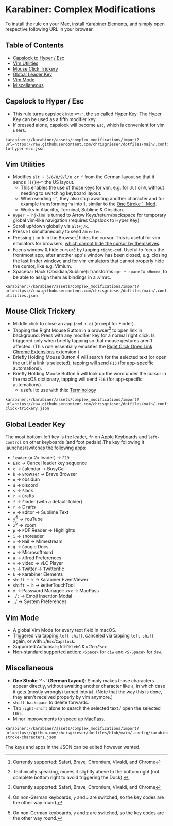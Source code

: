# Karabiner: Complex Modifications

To install the rule on your Mac, install [Karabiner Elements](https://karabiner-elements.pqrs.org/), and simply open respective following URL in your browser.

## Table of Contents
<!-- MarkdownTOC -->

- [Capslock to Hyper / Esc](#capslock-to-hyper--esc)
- [Vim Utilities](#vim-utilities)
- [Mouse Click Trickery](#mouse-click-trickery)
- [Global Leader Key](#global-leader-key)
- [Vim Mode](#vim-mode)
- [Miscellaneous](#miscellaneous)

<!-- /MarkdownTOC -->

## Capslock to Hyper / Esc
- This rule turns capslock into `⌘⌥⇧⌃`, the so called [Hyper Key](https://holmberg.io/hyper-key/). The Hyper Key can be used as a fifth modifier key.
- If pressed alone, capslock will become `Esc`, which is convenient for vim users. 

```text
karabiner://karabiner/assets/complex_modifications/import?url=https://raw.githubusercontent.com/chrisgrieser/dotfiles/main/.config/karabiner/assets/complex_modifications/capslock-to-hyper-esc.json
```

## Vim Utilities
- Modifies `alt + 5/6/8/9/l/n or ^` from the German layout so that it sends `[]{}@~^` the US layout. 
	- This enables the use of those keys for vim, e.g. for `dt]` or `@`, without needing to switching keyboard layout. 
	- When sending `~^`, they also stop awaiting another character and for example transforming `^a` into `â`, similar to the [One Stroke \`´ Mod](#miscellaneous).
	- Works in Alacritty, Terminal, Sublime & Obsidian.
- `Hyper + hjklmn` is turned to Arrow Keys/return/backspace for temporary global vim-like navigation (requires Capslock to Hyper Key).
- Scroll up/down globally via `alt+j/k`.
- Press `kl` simultaneously to send an `enter`.
- Pressing `j` or `k` in the Browser[^3] hides the cursor. This is useful for vim emulators for browsers, [which cannot hide the cursor by themselves](https://github.com/philc/vimium/issues/3273).
- Focus window & hide cursor[^2] by tapping `right-cmd`. Useful to focus the frontmost app, after another app's window has been closed, e.g. closing the last finder window; and for vim emulators that cannot properly hide the cursor, like e.g. Vimium.
- Spacebar Hack (Obsidian/Sublime): transforms `opt + space` to `<Home>`, to be able to assign them as bindings in a .vimrc.

```text
karabiner://karabiner/assets/complex_modifications/import?url=https://raw.githubusercontent.com/chrisgrieser/dotfiles/main/.config/karabiner/assets/complex_modifications/vim-utilities.json
```

## Mouse Click Trickery
- Middle click to close an app (`cmd + q`) (except for Finder).
- Tapping the Right Mouse Button in a browser[^3] to open link in background. Press with any modifier key for a normal right click. Is triggered only when briefly tapping so that mouse gestures aren't affected. (This rule essentially emulates the [Right Click Open Link Chrome Extensions](https://chrome.google.com/webstore/detail/right-click-opens-link-ne/mhjkeimpgjokbjmioglhlngefbddppnn) extension.)
- Briefly Holding Mouse Button 4 will search for the selected text (or open the url, if a link is selected), tapping will send `F13` (for app-specific automations).
- Briefly Holding Mouse Button 5 will look up the word under the cursor in the macOS dictionary, tapping will send `F16` (for app-specific automations).
	- useful to use with this: [Terminology](https://agiletortoise.com/terminology/) 

```text
karabiner://karabiner/assets/complex_modifications/import?url=https://raw.githubusercontent.com/chrisgrieser/dotfiles/main/.config/karabiner/assets/complex_modifications/mouse-click-trickery.json
```

## Global Leader Key
The most bottom-left key is the leader, `fn` on Apple Keyboards and `left-control` on other keyboards (and foot pedals).The key following it launches/switches the following apps:
- `leader` (= 2x leader) → `F19`
- `Esc` → Cancel leader key sequence
- `c` → `C`alendar → BusyCal
- `b` → `B`rowser → Brave Browser
- `o` → `O`bsidian
- `d` → `D`iscord
- `s` → `S`lack
- `r` → `D`rafts
- `f` → `F`inder (with a default folder)
- `r` → D`r`afts
- `e` → `E`ditor → Sublime Text
- `y`[^1] → `Y`ouTube
- `z`[^1] → `Z`oom
- `p` → `P`DF Reader → Highlights
- `i` → `I`noreader
- `m` → `M`ail → Mimestream
- `g` → `G`oogle Docs
- `w` → Microsoft `W`ord
- `a` → `A`lfred Preferences
- `v` → `V`ideo → `V`LC Player
- `t` → `T`witter → `T`witterific
- `k` → `K`arabiner Elements
- `shift + k` → `K`arabiner EventViewer
- `shift + b` → `B`etterTouchTool
- `x` → Password Manager: `xxx` → MacPass
- `.`/`:` → Emoji Insertion Modal
- `,`/ → System Preferences

## Vim Mode
- A global Vim Mode for every text field in macOS.
- Triggered via tapping `left-shift`, canceled via tapping `left-shift` again, or with `i`/`Esc`/`Capslock`.
- Supported Actions: `hjklHJKLebG` & `xCDi<Esc>` 
- Non-standard supported action: `<Space>` for `ciw` and `<S-Space>` for `daw`.

## Miscellaneous
- **One Stroke ´^~\` (German Layout)**: Simply makes those characters appear directly, without awaiting another character like `a`, in which case it gets (mostly wrongly) turned into `àá`. (Note that the way this is done, they aren't received properly by vim anymore.)
- `shift-backspace` to delete forwards. 
- Tap `right-shift` alone to search the selected text / open the selected URL.
- Minor improvements to speed up [MacPass](https://macpassapp.org/).

```text
karabiner://karabiner/assets/complex_modifications/import?url=https://github.com/chrisgrieser/dotfiles/blob/main/.config/karabiner/assets/complex_modifications/one-stroke-characters.json
```

The keys and apps in the JSON can be edited however wanted.

[^1]: On non-German keyboards, `y` and `z` are switched, so the key codes are the other way round.
[^2]: Technically speaking, moves it slightly above to the bottom right (not complete bottom right to avoid triggering the Dock). 
[^3]: Currently supported: Safari, Brave, Chromium, Vivaldi, and Chrome
